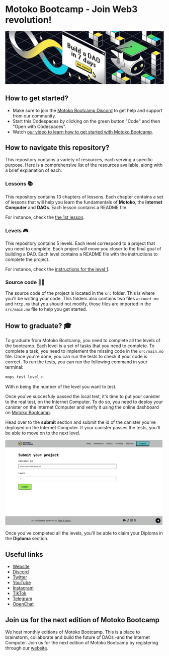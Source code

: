# Motoko Bootcamp - Join Web3 revolution!

<p> <img src="./assets/build_a_dao_in_seven_days.jpeg" alt="Build" /> </p>

## How to get started?

- Make sure to join the [Motoko Bootcamp Discord](https://discord.gg/uAvPEZtD4e) to get help and support from our community.
- Start this Codespaces by clicking on the green button "Code" and then "Open with Codespaces".
- Watch [our video to learn how to get started with Motoko Bootcamp](https://www.youtube.com/watch?v=Z3Q0s7jYgNA).

## How to navigate this repository?

This repository contains a variety of resources, each serving a specific purpose. Here is a comprehensive list of the resources available, along with a brief explanation of each:

### Lessons 📚

This repository contains 13 chapters of lessons. Each chapter contains a set of lessons that will help you learn the fundamentals of **Motoko**, the **Internet Computer** and **DAOs**. Each lesson contains a README file.

For instance, check the [the 1st lesson](./lessons/chapter-1/README.MD).

### Levels 🎮

This repository contains 5 levels. Each level correspond to a project that you need to complete. Each project will move you closer to the final goal of building a DAO. Each level contains a README file with the instructions to complete the project.

For instance, check the [instructions for the level 1](./levels/level_1/README.MD).

### Source code 🧑‍💻

The source code of the project is located in the `src` folder. This is where you'll be writing your code.
This folders also contains two files `account.mo` and `http.mo` that you should not modify, those files are imported in the `src/main.mo` file to help you get started.

## How to graduate? 🎓

To graduate from Motoko Bootcamp, you need to complete all the levels of the bootcamp. Each level is a set of tasks that you need to complete. To complete a task, you need to implement the missing code in the `src/main.mo` file. Once you're done, you can run the tests to check if your code is correct. To run the tests, you can run the following command in your terminal:

```bash
mops test level-n
```

With n being the number of the level you want to test.

Once you've succesfuly passed the local test, it's time to put your canister to the real test, on the Internet Computer. To do so, you need to deploy your canister on the Internet Computer and verify it using the online dashboard on [Motoko Bootcamp](https://www.motokobootcamp.com/).

Head over to the **submit** section and submit the id of the canister you've deployed on the Internet Computer. If your canister passes the tests, you'll be able to move on to the next level.

<p> <img src="./assets/submit_mbc.png" alt="Submit" width="500"/> </p>

Once you've completed all the levels, you'll be able to claim your Diploma in the **Diploma** section.

## Useful links

- [Website](https://www.motokobootcamp.com/)
- [Discord](https://discord.gg/uAvPEZtD4e)
- [Twitter](https://twitter.com/motoko_bootcamp/)
- [YouTube]()
- [Instagram](https://www.instagram.com/motokobootcamp/)
- [TikTok](https://www.tiktok.com/@motoko_bootcamp)
- [Telegram](https://t.me/+pwW_RfcXsscyMTQ0)
- [OpenChat](https://oc.app/community/kvmak-aaaaa-aaaar-atmsq-cai/channel/296950142123807371690206543790609462636/?ref=lfwpr-yyaaa-aaaaf-abvzq-cai)

## Join us for the next edition of Motoko Bootcamp

We host monthly editions of Motoko Bootcamp. This is a place to brainstorm, collaborate and build the future of DAOs -and the Internet Computer. Join us for the next edition of Motoko Bootcamp by registering through our [website](https://www.motokobootcamp.com/).
